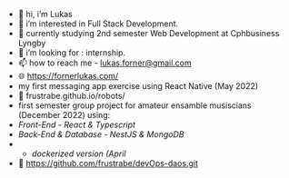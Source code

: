 - 👋 hi, i’m Lukas
- 👀 i’m interested in Full Stack Development.
- 🌱 currently studying 2nd semester Web Development at Cphbusiness Lyngby
- 💞️ i’m looking for : internship.
- 📫 how to reach me - lukas.forner@gmail.com
- 🌐 https://fornerlukas.com/
-    my first messaging app exercise using React Native (May 2022)
- 🔗 frustrabe.github.io/robots/
-    first semester group project for amateur ensamble musiscians (December 2022) using:
-    *Front-End - React & Typescript*
-    *Back-End & Database - NestJS & MongoDB*
-    - *dockerized version (April*
- 🔗 https://github.com/frustrabe/devOps-daos.git


<!---
frustrabe/frustrabe is a ✨ special ✨ repository because its `README.md` (this file) appears on your GitHub profile.
You can click the Preview link to take a look at your changes.
--->
